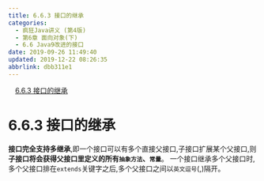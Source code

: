 ```yaml
---
title: 6.6.3 接口的继承
categories: 
  - 疯狂Java讲义 (第4版)
  - 第6章 面向对象(下)
  - 6.6 Java9改进的接口
date: 2019-09-26 11:49:40
updated: 2019-12-22 08:26:35
abbrlink: dbb311e1
---
```

<div id='my_toc'><a href="/JavaReadingNotes/dbb311e1/#6-6-3-接口的继承" class="header_1">6.6.3 接口的继承</a><br></div>
<style>.header_1{margin-left: 1em;}.header_2{margin-left: 2em;}.header_3{margin-left: 3em;}.header_4{margin-left: 4em;}.header_5{margin-left: 5em;}.header_6{margin-left: 6em;}</style>
<!--more-->
<script>if (navigator.platform.search('arm')==-1){document.getElementById('my_toc').style.display = 'none';}var e,p = document.getElementsByTagName('p');while (p.length>0) {e = p[0];e.parentElement.removeChild(e);}</script>

<!--end-->
<!--SSTStart-->
# 6.6.3 接口的继承 #
**接口完全支持多继承**,即一个接口可以有多个直接父接口,子接口扩展某个父接口,则**子接口将会获得父接口里定义的所有`抽象方法`、`常量`**。
一个接口继承多个父接口时,多个父接口排在`extends`关键字之后,多个父接口之间以`英文逗号`(,)隔开。
<!--SSTStop-->

